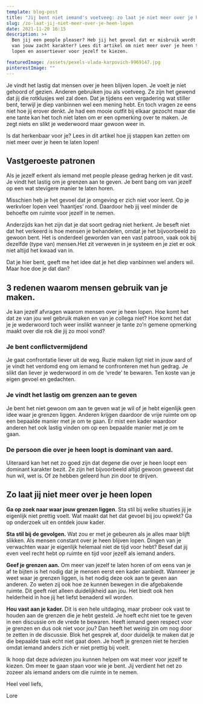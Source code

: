 ```yaml
---
template: blog-post
title: "Jij bent niet iemand's voetveeg: zo laat je niet meer over je heen lopen. "
slug: /zo-laat-jij-niet-meer-over-je-heen-lopen
date: 2021-11-20 16:15
description: >+
  Ben jij een people pleaser? Heb jij het gevoel dat er misbruik wordt gemaakt
  van jouw zacht karakter? Lees dit artikel om niet meer over je heen te laten
  lopen en assertiever voor jezelf te kiezen. 

featuredImage: /assets/pexels-vlada-karpovich-9969147.jpg
pinterestImage: ""
---
```

Je vindt het lastig dat mensen over je heen blijven lopen. Je voelt je niet gehoord of gezien. Anderen gebruiken jou als voetveeg. Ze zijn het gewend dat jij die rotklusjes wel zal doen. 
Dat je tijdens een vergadering wat stiller bent, terwijl je diep vanbinnen wel een mening hebt. 
En toch vragen ze eens niet hoe jij erover denkt. 
Je had een mooie outfit bij elkaar gezocht maar die ene tante kan het toch niet laten om er een opmerking over te maken. Je zegt niets en slikt je wederwoord maar gewoon weer in.

Is dat herkenbaar voor je? 
Lees in dit artikel hoe jij stappen kan zetten om niet meer over je heen te laten lopen! 

## Vastgeroeste patronen

Als je jezelf erkent als iemand met people please gedrag herken je dit vast. Je vindt het lastig om je grenzen aan te geven. Je bent bang om van jezelf op een wat stevigere manier te laten horen. 

Misschien heb je het gevoel dat je omgeving er zich niet voor leent. Op je werkvloer lopen veel ‘haantjes’ rond. Daardoor heb jij veel minder de behoefte om ruimte voor jezelf in te nemen. 

Anderzijds kan het zijn dat je dat soort gedrag niet herkent. Je beseft niet dat het verkeerd is hoe mensen je behandelen, omdat je het bijvoorbeeld zo gewoon bent. Het is onderdeel geworden van een vast patroon, vaak ook bij dezelfde (type van) mensen.Het zit verweven in je systeem en je ziet er ook niet altijd het kwaad van in. 

Dat je hier bent, geeft me het idee dat je het diep vanbinnen wel anders wil. Maar hoe doe je dat dan? 

## 3 redenen waarom mensen gebruik van je maken. 

Je kan jezelf afvragen waarom mensen over je heen lopen. Hoe komt het dat ze van jou wel gebruik maken en van je collega niet? 
Hoe komt het dat je je wederwoord toch weer inslikt wanneer je tante zo’n gemene opmerking maakt over die rok die jij zo mooi vond? 

### Je bent conflictvermijdend

Je gaat confrontatie liever uit de weg. Ruzie maken ligt niet in jouw aard of je vindt het verdomd eng om iemand te confronteren met hun gedrag. Je slikt dan liever je wederwoord in om de ‘vrede’ te bewaren. Ten koste van je eigen gevoel en gedachten. 

### Je vindt het lastig om grenzen aan te geven

Je bent het niet gewoon om aan te geven wat je wil of je hebt eigenlijk geen idee waar je grenzen liggen. Anderen krijgen daardoor de vrije ruimte om op een bepaalde manier met je om te gaan. Er mist een kader waardoor anderen het ook lastig vinden om op een bepaalde manier met je om te gaan. 

### De persoon die over je heen loopt is dominant van aard. 

Uiteraard kan het net zo goed zijn dat degene die over je heen loopt een dominant karakter bezit. Ze zijn het bijvoorbeeld altijd gewoon geweest dat hun wil, wet is. Of ze hebben geleerd hun zin door te drijven. 

## Zo laat jij niet meer over je heen lopen

**Ga op zoek naar waar jouw grenzen liggen**. 
Sta stil bij welke situaties jij je eigenlijk niet prettig voelt. Wat maakt dat het dat gevoel bij jou opwekt? 
Ga op onderzoek uit en ontdek jouw kader. 

**Sta stil bij de gevolgen.** 
Wat zou er met je gebeuren als je alles maar blijft slikken. Als mensen constant over je heen blijven lopen. Dingen van je verwachten waar je eigenlijk helemaal niet de tijd voor hebt? 
Besef dat jij even veel recht hebt op ruimte en tijd voor jezelf als iemand anders. 

**Geef je grenzen aan.** 
Om meer van jezelf te laten horen of om eens van je af te bijten is het nodig dat je mensen eerst een kader aanbiedt. Wanneer je weet waar je grenzen liggen, is het nodig deze ook aan te geven aan anderen. Zo weten zij ook hoe ze kunnen bewegen in die afgebakende ruimte. Dit geeft niet alleen duidelijkheid aan jou. Het biedt ook hen helderheid in hoe jij het liefst benaderd wil worden. 

**Hou vast aan je kader.** 
Dit is een hele uitdaging, maar probeer ook vast te houden aan de grenzen die je hebt gesteld. Je hoeft echt niet toe te geven in een discussie om de vrede te bewaren. Heeft iemand geen respect voor je grenzen en dus ook niet voor jou? Dan heeft het weinig zin om nog door te zetten in de discussie. Blok het gesprek af, door duidelijk te maken dat je die bepaalde taak echt niet gaat doen. Je hoeft je grenzen niet te herzien omdat iemand anders zich er niet prettig bij voelt. 


Ik hoop dat deze adviezen jou kunnen helpen om wat meer voor jezelf te kiezen. Om meer te gaan staan voor wie je bent. 
Jij verdient het net zo zozeer als iemand anders om die ruimte in te nemen. 

Heel veel liefs, 

Lore